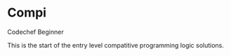 # Compi
 Codechef Beginner

This is the start of the entry level compatitive programming logic solutions.
